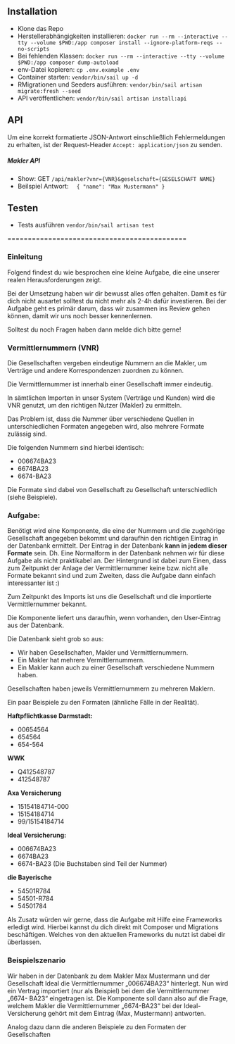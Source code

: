 ## Installation
* Klone das Repo
* Herstellerabhängigkeiten installieren: `docker run --rm --interactive --tty --volume $PWD:/app composer install --ignore-platform-reqs --no-scripts`
* Bei fehlenden Klassen: `docker run --rm --interactive --tty --volume $PWD:/app composer dump-autoload`
* env-Datei kopieren: `cp .env.example .env`
* Container starten: `vendor/bin/sail up -d`
* RMigrationen und Seeders ausführen: `vendor/bin/sail artisan migrate:fresh --seed`
* API veröffentlichen: `vendor/bin/sail artisan install:api`

## API
Um eine korrekt formatierte JSON-Antwort einschließlich Fehlermeldungen zu erhalten, ist der Request-Header `Accept: application/json` zu senden.

##### Makler API
* Show: GET `/api/makler?vnr={VNR}&geselschaft={GESELSCHAFT NAME}`
* Beilspiel Antwort:
`  {
  "name": "Max Mustermann"
  }`

## Testen
* Tests ausführen `vendor/bin/sail artisan test`


============================================


### Einleitung
Folgend findest du wie besprochen eine kleine Aufgabe, die eine unserer realen Herausforderungen zeigt.

Bei der Umsetzung haben wir dir bewusst alles offen gehalten. Damit es für dich nicht ausartet solltest du nicht mehr als 2-4h dafür investieren.
Bei der Aufgabe geht es primär darum, dass wir zusammen ins Review gehen können, damit wir uns noch besser kennenlernen.

Solltest du noch Fragen haben dann melde dich bitte gerne!

### Vermittlernummern (VNR)
Die Gesellschaften vergeben eindeutige Nummern an die Makler, um Verträge und andere
Korrespondenzen zuordnen zu können.

Die Vermittlernummer ist innerhalb einer Gesellschaft immer eindeutig.

In sämtlichen Importen in unser System (Verträge und Kunden) wird die VNR genutzt, um
den richtigen Nutzer (Makler) zu ermitteln.

Das Problem ist, dass die Nummer über verschiedene Quellen in unterschiedlichen
Formaten angegeben wird, also mehrere Formate zulässig sind.

Die folgenden Nummern sind hierbei identisch:
- 006674BA23
- 6674BA23
- 6674-BA23

Die Formate sind dabei von Gesellschaft zu Gesellschaft unterschiedlich (siehe Beispiele).

### Aufgabe:
Benötigt wird eine Komponente, die eine der Nummern und die zugehörige Gesellschaft
angegeben bekommt und daraufhin den richtigen Eintrag in der Datenbank ermittelt. Der
Eintrag in der Datenbank **kann in jedem dieser Formate** sein. Dh. Eine Normalform in
der Datenbank nehmen wir für diese Aufgabe als nicht praktikabel an. Der Hintergrund ist
dabei zum Einen, dass zum Zeitpunkt der Anlage der Vermittlernummer keine bzw. nicht
alle Formate bekannt sind und zum Zweiten, dass die Aufgabe dann einfach interessanter
ist :)

Zum Zeitpunkt des Imports ist uns die Gesellschaft und die importierte Vermittlernummer
bekannt.

Die Komponente liefert uns daraufhin, wenn vorhanden, den User-Eintrag aus der
Datenbank.

Die Datenbank sieht grob so aus:
- Wir haben Gesellschaften, Makler und Vermittlernummern.
- Ein Makler hat mehrere Vermittlernummern.
- Ein Makler kann auch zu einer Gesellschaft verschiedene Nummern haben.

Gesellschaften haben jeweils Vermittlernummern zu mehreren Maklern.

Ein paar Beispiele zu den Formaten (ähnliche Fälle in der Realität).

**Haftpflichtkasse Darmstadt:**
- 00654564
- 654564
- 654-564

**WWK**
- Q412548787
- 412548787

**Axa Versicherung**
- 15154184714-000
- 15154184714
- 99/15154184714

**Ideal Versicherung:**
- 006674BA23
- 6674BA23
- 6674-BA23
(Die Buchstaben sind Teil der Nummer)

**die Bayerische**
- 54501R784
- 54501-R784
- 54501784


Als Zusatz würden wir gerne, dass die Aufgabe mit Hilfe eine Frameworks erledigt wird.
Hierbei kannst du dich direkt mit Composer und Migrations beschäftigen.
Welches von den aktuellen Frameworks du nutzt ist dabei dir überlassen.

### Beispielszenario
Wir haben in der Datenbank zu dem Makler Max Mustermann und der Gesellschaft Ideal
die Vermittlernummer „006674BA23“ hinterlegt.
Nun wird ein Vertrag importiert (nur als Beispiel) bei dem die Vermittlernummer „6674-
BA23“ eingetragen ist.
Die Komponente soll dann also auf die Frage, welchem Makler die Vermittlernummer
„6674-BA23“ bei der Ideal-Versicherung gehört mit dem Eintrag (Max, Mustermann)
antworten.

Analog dazu dann die anderen Beispiele zu den Formaten der Gesellschaften
